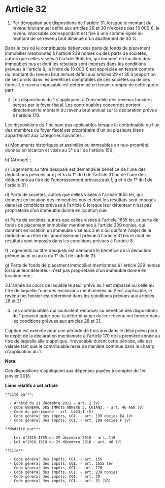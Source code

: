 # Article 32

1. Par dérogation aux dispositions de l'article 31, lorsque le montant du revenu brut annuel défini aux articles 29 et 30
n'excède pas 15 000 €, le revenu imposable correspondant est fixé à une somme égale au montant de ce revenu brut diminué d'un
abattement de 30 %. 

Dans le cas où le contribuable détient des parts de fonds de placement immobilier mentionnés à l'article 239 nonies ou des
parts de sociétés, autres que celles visées à l'article 1655 ter, qui donnent en location des immeubles nus et dont les
résultats sont imposés dans les conditions prévues à l'article 8, la limite de 15 000 € est appréciée en tenant compte du
montant du revenu brut annuel défini aux articles 29 et 30 à proportion de ses droits dans les bénéfices comptables de ces
sociétés ou de ces fonds. Le revenu imposable est déterminé en tenant compte de cette quote-part. 

2. Les dispositions du 1 s'appliquent à l'ensemble des revenus fonciers perçus par le foyer fiscal. Les contribuables
concernés portent directement le montant du revenu brut annuel sur la déclaration prévue à l'article 170. 

Les dispositions du 1 ne sont pas applicables lorsque le contribuable ou l'un des membres du foyer fiscal est propriétaire
d'un ou plusieurs biens appartenant aux catégories suivantes : 

a) Monuments historiques et assimilés ou immeubles en nue-propriété, donnés en location et visés au 3° du I de l'article
156 ; 

b) (Abrogé) ; 

c) Logements au titre desquels est demandé le bénéfice de l'une des déductions prévues aux j et k du 1° du I de l'article 31
ou de l'une des déductions au titre de l'amortissement prévues aux f, g et h du 1° du I de l'article 31 ; 

d) Parts de sociétés, autres que celles visées à l'article 1655 ter, qui donnent en location des immeubles nus et dont les
résultats sont imposés dans les conditions prévues à l'article 8 lorsque leur détenteur n'est pas propriétaire d'un immeuble
donné en location nue. 

e) Parts de sociétés, autres que celles visées à l'article 1655 ter, et parts de fonds de placement immobilier mentionnés à
l'article 239 nonies, qui donnent en location un immeuble visé aux a et c ou qui font l'objet de la déduction au titre de
l'amortissement prévue à l'article 31 bis et dont les résultats sont imposés dans les conditions prévues à l'article 8. 

f) Logements au titre desquels est demandé le bénéfice de la déduction prévue au m ou au o du 1° du I de l'article 31. 

g) Parts de fonds de placement immobilier mentionnés à l'article 239 nonies lorsque leur détenteur n'est pas propriétaire
d'un immeuble donné en location nue ; 

3.L'année au cours de laquelle le seuil prévu au 1 est dépassé ou celle au titre de laquelle l'une des exclusions mentionnées
au 2 est applicable, le revenu net foncier est déterminé dans les conditions prévues aux articles 28 et 31 ; 

4. Les contribuables qui souhaitent renoncer au bénéfice des dispositions du 1 peuvent opter pour la détermination de leur
revenu net foncier dans les conditions prévues aux articles 28 et 31.

L'option est exercée pour une période de trois ans dans le délai prévu pour le dépôt de la déclaration mentionnée à l'article
170 de la première année au titre de laquelle elle s'applique. Irrévocable durant cette période, elle est valable tant que le
contribuable reste de manière continue dans le champ d'application du 1.

**Nota:**

Ces dispositions s'appliquent aux dépenses payées à compter du 1er janvier 2018.

**Liens relatifs à cet article**

	**Cité par**:

	  - Arrêté du 21 décembre 2011 - art. 2 (V)
	  - CODE GENERAL DES IMPOTS ANNEXE 3, CGIAN3. - art. 46 AGG (V)
	  - Code du patrimoine - art. L623-1 (V)
	  - Code général des impôts, CGI. - art. 199 decies EA (V)
	  - Code général des impôts, CGI. - art. 199 decies F (V)

	**Modifié par**:

	  - Loi n°2015-1785 du 29 décembre 2015 - art. 118
	  - Loi n°2016-1918 du 29 décembre 2016 - art. 46 (V)

	**Cite**:

	  - Code général des impôts, CGI. - art. 156
	  - Code général des impôts, CGI. - art. 1655 ter
	  - Code général des impôts, CGI. - art. 170
	  - Code général des impôts, CGI. - art. 239 nonies
	  - Code général des impôts, CGI. - art. 29
	  - Code général des impôts, CGI. - art. 31 (VD)
